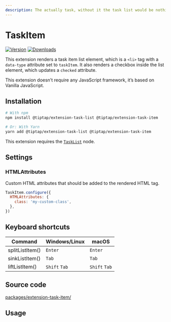```yaml
---
description: The actually task, without it the task list would be nothing.
---
```


# TaskItem
[![Version](https://img.shields.io/npm/v/@tiptap/extension-task-item.svg?label=version)](https://www.npmjs.com/package/@tiptap/extension-task-item)
[![Downloads](https://img.shields.io/npm/dm/@tiptap/extension-task-item.svg)](https://npmcharts.com/compare/@tiptap/extension-task-item?minimal=true)

This extension renders a task item list element, which is a `<li>` tag with a `data-type` attribute set to `taskItem`. It also renders a checkbox inside the list element, which updates a `checked` attribute.

This extension doesn’t require any JavaScript framework, it’s based on Vanilla JavaScript.

## Installation
```bash
# With npm
npm install @tiptap/extension-task-list @tiptap/extension-task-item

# Or: With Yarn
yarn add @tiptap/extension-task-list @tiptap/extension-task-item
```

This extension requires the [`TaskList`](/api/nodes/task-list) node.

## Settings

### HTMLAttributes
Custom HTML attributes that should be added to the rendered HTML tag.

```js
TaskItem.configure({
  HTMLAttributes: {
    class: 'my-custom-class',
  },
})
```

## Keyboard shortcuts
| Command         | Windows/Linux      | macOS              |
| --------------- | ------------------ | ------------------ |
| splitListItem() | `Enter`            | `Enter`            |
| sinkListItem()  | `Tab`              | `Tab`              |
| liftListItem()  | `Shift`&nbsp;`Tab` | `Shift`&nbsp;`Tab` |

## Source code
[packages/extension-task-item/](https://github.com/ueberdosis/tiptap/blob/main/packages/extension-task-item/)

## Usage
<tiptap-demo name="Nodes/TaskItem"></tiptap-demo>
